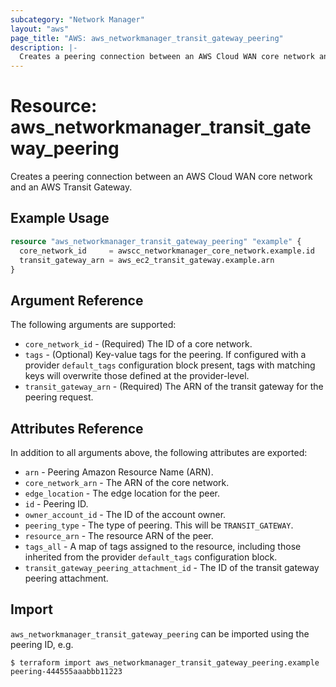 ```yaml
---
subcategory: "Network Manager"
layout: "aws"
page_title: "AWS: aws_networkmanager_transit_gateway_peering"
description: |-
  Creates a peering connection between an AWS Cloud WAN core network and an AWS Transit Gateway.
---
```


# Resource: aws_networkmanager_transit_gateway_peering

Creates a peering connection between an AWS Cloud WAN core network and an AWS Transit Gateway.

## Example Usage

```terraform
resource "aws_networkmanager_transit_gateway_peering" "example" {
  core_network_id     = awscc_networkmanager_core_network.example.id
  transit_gateway_arn = aws_ec2_transit_gateway.example.arn
}
```

## Argument Reference

The following arguments are supported:

* `core_network_id` - (Required) The ID of a core network.
* `tags` - (Optional) Key-value tags for the peering. If configured with a provider `default_tags` configuration block present, tags with matching keys will overwrite those defined at the provider-level.
* `transit_gateway_arn` - (Required) The ARN of the transit gateway for the peering request.

## Attributes Reference

In addition to all arguments above, the following attributes are exported:

* `arn` - Peering Amazon Resource Name (ARN).
* `core_network_arn` - The ARN of the core network.
* `edge_location` - The edge location for the peer.
* `id` - Peering ID.
* `owner_account_id` - The ID of the account owner.
* `peering_type` - The type of peering. This will be `TRANSIT_GATEWAY`.
* `resource_arn` - The resource ARN of the peer.
* `tags_all` - A map of tags assigned to the resource, including those inherited from the provider `default_tags` configuration block.
* `transit_gateway_peering_attachment_id` - The ID of the transit gateway peering attachment.

## Import

`aws_networkmanager_transit_gateway_peering` can be imported using the peering ID, e.g.

```
$ terraform import aws_networkmanager_transit_gateway_peering.example peering-444555aaabbb11223
```
